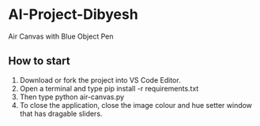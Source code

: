 # AI-Project-Dibyesh
Air Canvas with Blue Object Pen

## How to start

1. Download or fork the project into VS Code Editor.
2. Open a terminal and type pip install -r requirements.txt
3. Then type python air-canvas.py
4. To close the application, close the image colour and hue setter window that has dragable sliders.
